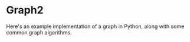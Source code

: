 # Graph2
Here's an example implementation of a graph in Python, along with some common graph algorithms.
